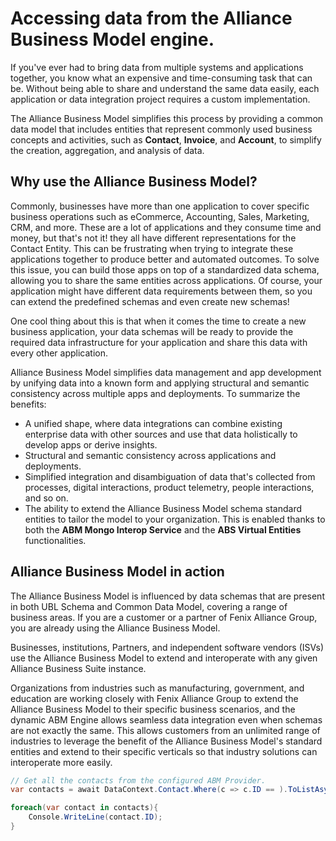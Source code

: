 # Accessing data from the Alliance Business Model engine.
If you've ever had to bring data from multiple systems and applications together, you know what an expensive and time-consuming task that can be. Without being able to share and understand the same data easily, each application or data integration project requires a custom implementation.

The Alliance Business Model simplifies this process by providing a common data model that includes entities that represent commonly used business concepts and activities, such as **Contact**, **Invoice**, and **Account**, to simplify the creation, aggregation, and analysis of data.

## Why use the Alliance Business Model?

Commonly, businesses have more than one application to cover specific business operations such as eCommerce, Accounting, Sales, Marketing, CRM, and more. These are a lot of applications and they consume time and money, but that's not it! they all have different representations for the Contact Entity. This can be frustrating when trying to integrate these applications together to produce better and automated outcomes. To solve this issue, you can build those apps on top of a standardized data schema, allowing you to share the same entities across applications. Of course, your application might have different data requirements between them, so you can extend the predefined schemas and even create new schemas!

One cool thing about this is that when it comes the time to create a new business application, your data schemas will be ready to provide the required data infrastructure for your application and share this data with every other application.

Alliance Business Model simplifies data management and app development by unifying data into a known form and applying structural and semantic consistency across multiple apps and deployments. To summarize the benefits:

- A unified shape, where data integrations can combine existing enterprise data with other sources and use that data holistically to develop apps or derive insights.
- Structural and semantic consistency across applications and deployments.
- Simplified integration and disambiguation of data that's collected from processes, digital interactions, product telemetry, people interactions, and so on.
- The ability to extend the Alliance Business Model schema standard entities to tailor the model to your organization. This is enabled thanks to both the **ABM Mongo Interop Service** and the **ABS Virtual Entities** functionalities.

## Alliance Business Model in action
The Alliance Business Model is influenced by data schemas that are present in both UBL Schema and Common Data Model, covering a range of business areas. If you are a customer or a partner of Fenix Alliance Group, you are already using the Alliance Business Model.

Businesses, institutions, Partners, and independent software vendors (ISVs) use the Alliance Business Model to extend and interoperate with any given Alliance Business Suite instance.

Organizations from industries such as manufacturing, government, and education are working closely with Fenix Alliance Group to extend the Alliance Business Model to their specific business scenarios, and the dynamic ABM Engine allows seamless data integration even when schemas are not exactly the same.  This allows customers from an unlimited range of industries to leverage the benefit of the Alliance Business Model's standard entities and extend to their specific verticals so that industry solutions can interoperate more easily.

```csharp
// Get all the contacts from the configured ABM Provider.
var contacts = await DataContext.Contact.Where(c => c.ID == ).ToListAsync();

foreach(var contact in contacts){
    Console.WriteLine(contact.ID);
}
```